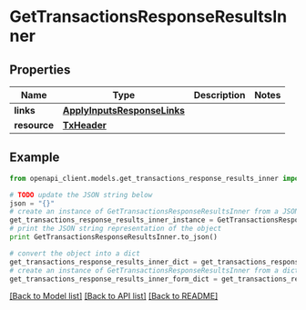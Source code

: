# GetTransactionsResponseResultsInner


## Properties
Name | Type | Description | Notes
------------ | ------------- | ------------- | -------------
**links** | [**ApplyInputsResponseLinks**](ApplyInputsResponseLinks.md) |  | 
**resource** | [**TxHeader**](TxHeader.md) |  | 

## Example

```python
from openapi_client.models.get_transactions_response_results_inner import GetTransactionsResponseResultsInner

# TODO update the JSON string below
json = "{}"
# create an instance of GetTransactionsResponseResultsInner from a JSON string
get_transactions_response_results_inner_instance = GetTransactionsResponseResultsInner.from_json(json)
# print the JSON string representation of the object
print GetTransactionsResponseResultsInner.to_json()

# convert the object into a dict
get_transactions_response_results_inner_dict = get_transactions_response_results_inner_instance.to_dict()
# create an instance of GetTransactionsResponseResultsInner from a dict
get_transactions_response_results_inner_form_dict = get_transactions_response_results_inner.from_dict(get_transactions_response_results_inner_dict)
```
[[Back to Model list]](../README.md#documentation-for-models) [[Back to API list]](../README.md#documentation-for-api-endpoints) [[Back to README]](../README.md)



